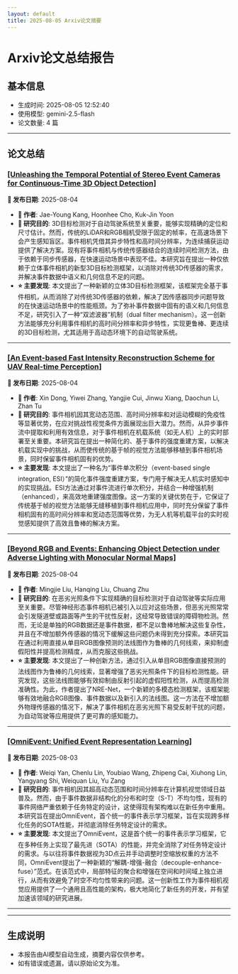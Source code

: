 ```yaml
---
layout: default
title: 2025-08-05 Arxiv论文摘要
---
```


# Arxiv论文总结报告

## 基本信息
- 生成时间: 2025-08-05 12:52:40
- 使用模型: gemini-2.5-flash
- 论文数量: 4 篇

---

## 论文总结

### [[Unleashing the Temporal Potential of Stereo Event Cameras for Continuous-Time 3D Object Detection]](http://arxiv.org/abs/2508.02288v1)
<!-- 2025-08-04 -->
**📅 发布日期**: 2025-08-04

*   **👥 作者**: Jae-Young Kang, Hoonhee Cho, Kuk-Jin Yoon
*   **🎯 研究目的**: 3D目标检测对于自动驾驶系统至关重要，能够实现精确的定位和尺寸估计。然而，传统的LiDAR和RGB相机受限于固定的帧率，在高速场景下会产生感知盲区。事件相机凭借其异步特性和高时间分辨率，为连续捕获运动提供了解决方案。现有将事件相机与传统传感器结合的连续时间检测方法，由于依赖于同步传感器，在快速运动场景中表现不佳。本研究旨在提出一种仅依赖于立体事件相机的新型3D目标检测框架，以消除对传统3D传感器的需求，并解决事件数据中语义和几何信息不足的问题。
*   **⭐ 主要发现**: 本文提出了一种新颖的立体3D目标检测框架，该框架完全基于事件相机，从而消除了对传统3D传感器的依赖，解决了因传感器同步问题导致的在快速运动场景中的性能瓶颈。为了弥补事件数据中固有的语义和几何信息不足，研究引入了一种“双滤波器”机制（dual filter mechanism）。这一创新方法能够充分利用事件相机的高时间分辨率和异步特性，实现更鲁棒、更连续的3D目标检测，尤其适用于高动态环境下的自动驾驶系统。

---

### [[An Event-based Fast Intensity Reconstruction Scheme for UAV Real-time Perception]](http://arxiv.org/abs/2508.02238v1)
<!-- 2025-08-04 -->
**📅 发布日期**: 2025-08-04

*   **👥 作者**: Xin Dong, Yiwei Zhang, Yangjie Cui, Jinwu Xiang, Daochun Li, Zhan Tu
*   **🎯 研究目的**: 事件相机因其宽动态范围、高时间分辨率和对运动模糊的免疫性等显著优势，在应对挑战性视觉条件方面展现出巨大潜力。然而，从异步事件流中提取和利用有效信息，对于事件相机在机载系统（如无人机）上的实时部署至关重要。本研究旨在提出一种简化的、基于事件的强度重建方案，以解决机载实现中的挑战，从而使传统的基于帧的视觉方法能够移植到事件相机场景，同时保留事件相机固有的优势。
*   **⭐ 主要发现**: 本文提出了一种名为“事件单次积分（event-based single integration, ESI）”的简化事件强度重建方案，专门用于解决无人机实时感知中的实现挑战。ESI方法通过对事件流进行单次积分，并结合一种增强机制（enhanced），来高效地重建强度图像。这一方案的关键优势在于，它保证了传统基于帧的视觉方法能够无缝移植到事件相机应用中，同时充分保留了事件相机固有的高时间分辨率和宽动态范围等优势，为无人机等机载平台的实时视觉感知提供了高效且鲁棒的解决方案。

---

### [[Beyond RGB and Events: Enhancing Object Detection under Adverse Lighting with Monocular Normal Maps]](http://arxiv.org/abs/2508.02127v1)
<!-- 2025-08-04 -->
**📅 发布日期**: 2025-08-04

*   **👥 作者**: Mingjie Liu, Hanqing Liu, Chuang Zhu
*   **🎯 研究目的**: 在恶劣光照条件下实现精确的目标检测对于自动驾驶等实际应用至关重要。尽管神经形态事件相机已被引入以应对这些场景，但恶劣光照常常会引发隧道壁或路面等产生的干扰性反射，这经常导致错误的障碍物检测。然而，无论是单独的RGB数据还是事件数据，都不足以鲁棒地解决这些复杂性，并且在不增加额外传感器的情况下缓解这些问题仍未得到充分探索。本研究旨在通过利用直接从单目RGB图像预测的法线图作为鲁棒的几何线索，来抑制虚假阳性并提高检测精度，从而克服这些挑战。
*   **⭐ 主要发现**: 本文提出了一种创新方法，通过引入从单目RGB图像直接预测的法线图作为鲁棒的几何线索，显著增强了恶劣光照条件下的目标检测性能。研究发现，这些法线图能够有效抑制由反射引起的虚假阳性检测，从而提高检测准确性。为此，作者提出了NRE-Net，一个新颖的多模态检测框架，该框架能够有效地融合RGB图像、事件数据以及新引入的法线图。这一方法在不增加额外物理传感器的情况下，解决了事件相机在恶劣光照下易受反射干扰的问题，为自动驾驶等应用提供了更可靠的感知能力。

---

### [[OmniEvent: Unified Event Representation Learning]](http://arxiv.org/abs/2508.01842v1)
<!-- 2025-08-03 -->
**📅 发布日期**: 2025-08-03

*   **👥 作者**: Weiqi Yan, Chenlu Lin, Youbiao Wang, Zhipeng Cai, Xiuhong Lin, Yangyang Shi, Weiquan Liu, Yu Zang
*   **🎯 研究目的**: 事件相机因其超高动态范围和时间分辨率在计算机视觉领域日益普及。然而，由于事件数据非结构化的分布和时空（S-T）不均匀性，现有的事件网络严重依赖于任务特定的设计，这使得现有架构难以在新任务中重用。本研究旨在提出OmniEvent，首个统一的事件表示学习框架，旨在实现跨多样化任务的SOTA性能，并彻底消除任务特定设计的需求。
*   **⭐ 主要发现**: 本文提出了OmniEvent，这是首个统一的事件表示学习框架，它在多种任务上实现了最先进（SOTA）的性能，并完全消除了对任务特定设计的需求。与以往将事件数据视为3D点云并手动调整时空缩放权重的方法不同，OmniEvent提出了一种新颖的“解耦-增强-融合（decouple-enhance-fuse）”范式。在该范式中，局部特征的聚合和增强在空间和时间域上独立进行，从而有效避免了时空不均匀性带来的问题。这一创新性工作为事件相机视觉应用提供了一个通用且高性能的架构，极大地简化了新任务的开发，并有望加速该领域的研究进展。

---

---

## 生成说明
- 本报告由AI模型自动生成，摘要内容仅供参考。
- 如有错误或遗漏，请以原始论文为准。
